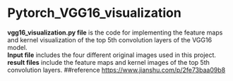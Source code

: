 # Pytorch_VGG16_visualization
 **vgg16_visualization.py file** is the code for implementing the feature maps and kernel visualization of the top 5th convolution layers of the VGG16 model.  
   **Input file** includes the four different original images used in this project.  
   **result files** include the feature maps and kernel images of the top 5th convolution layers.
##reference
https://www.jianshu.com/p/2fe73baa09b8
